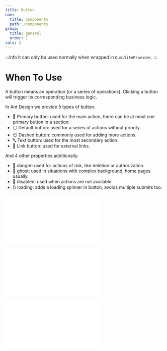 ```yaml
---
title: Button
nav:
  title: Components
  path: /components
group:
  title: general
  order: 1
cols: 2
---
```


:::info
It can only be used normally when wrapped in `DumiSiteProvider`.
:::

# When To Use

A button means an operation (or a series of operations). Clicking a button will trigger its corresponding business
logic.

In Ant Design we provide 5 types of button.

- 🔵 Primary button: used for the main action, there can be at most one primary button in a section.
- ⚪️ Default button: used for a series of actions without priority.
- 😶 Dashed button: commonly used for adding more actions.
- 🔤 Text button: used for the most secondary action.
- 🔗 Link button: used for external links.

And 4 other properties additionally.

- 🔴 danger: used for actions of risk, like deletion or authorization.
- 👻 ghost: used in situations with complex background, home pages usually.
- 🚫 disabled: used when actions are not available.
- 🔃 loading: adds a loading spinner in button, avoids multiple submits too.

<embed src="../../../components/button/demo/basic.md"></embed>

<embed src="../../../components/button/demo/variant.md"></embed>

<embed src="../../../components/button/demo/size.md"></embed>
